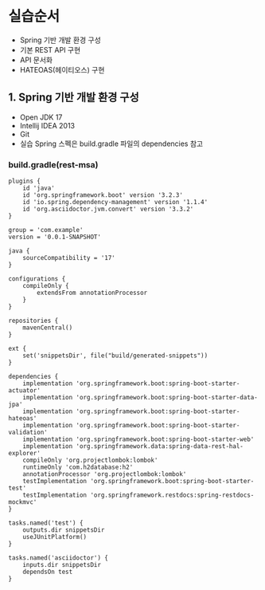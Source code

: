 # 실습순서
- Spring 기반 개발 환경 구성
- 기본 REST API 구현
- API 문서화
- HATEOAS(헤이티오스) 구현

## 1. Spring 기반 개발 환경 구성
- Open JDK 17
- Intellij IDEA 2013
- Git
- 실습 Spring 스펙은 build.gradle 파일의 dependencies 참고
  
### build.gradle(rest-msa)
```
plugins {
	id 'java'
	id 'org.springframework.boot' version '3.2.3'
	id 'io.spring.dependency-management' version '1.1.4'
	id 'org.asciidoctor.jvm.convert' version '3.3.2'
}

group = 'com.example'
version = '0.0.1-SNAPSHOT'

java {
	sourceCompatibility = '17'
}

configurations {
	compileOnly {
		extendsFrom annotationProcessor
	}
}

repositories {
	mavenCentral()
}

ext {
	set('snippetsDir', file("build/generated-snippets"))
}

dependencies {
	implementation 'org.springframework.boot:spring-boot-starter-actuator'
	implementation 'org.springframework.boot:spring-boot-starter-data-jpa'
	implementation 'org.springframework.boot:spring-boot-starter-hateoas'
	implementation 'org.springframework.boot:spring-boot-starter-validation'
	implementation 'org.springframework.boot:spring-boot-starter-web'
	implementation 'org.springframework.data:spring-data-rest-hal-explorer'
	compileOnly 'org.projectlombok:lombok'
	runtimeOnly 'com.h2database:h2'
	annotationProcessor 'org.projectlombok:lombok'
	testImplementation 'org.springframework.boot:spring-boot-starter-test'
	testImplementation 'org.springframework.restdocs:spring-restdocs-mockmvc'
}

tasks.named('test') {
	outputs.dir snippetsDir
	useJUnitPlatform()
}

tasks.named('asciidoctor') {
	inputs.dir snippetsDir
	dependsOn test
}

```
